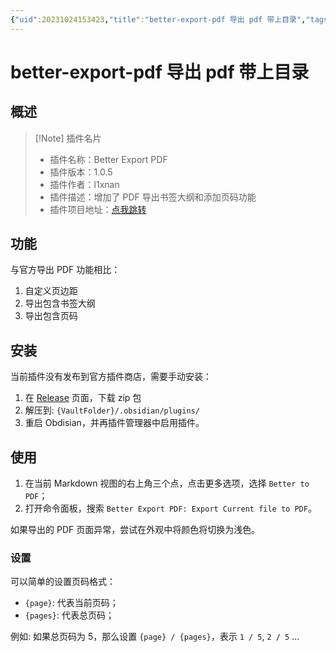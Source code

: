 ```yaml
---
{"uid":20231024153423,"title":"better-export-pdf 导出 pdf 带上目录","tags":["pdf","导出"],"description":"一个 Obsidian PDF 导出增强插件，与官方的 PDF 导出功能相比，增加了导出书签大纲和给 PDF 添加页码功能。","author":"calmwaves","type":"tutorial","draft":false,"editable":false,"modified":20231024154600,"dg-publish":true,"permalink":"/lake-of-knowledge/10-obsidian/obsidian/better-export-pdf/","dgPassFrontmatter":true}
---
```



# better-export-pdf 导出 pdf 带上目录

## 概述

> [!Note] 插件名片
> - 插件名称：Better Export PDF
> - 插件版本：1.0.5
> - 插件作者：l1xnan
> - 插件描述：增加了 PDF 导出书签大纲和添加页码功能
> - 插件项目地址：[点我跳转](https://github.com/l1xnan/obsidian-better-export-pdf)

## 功能

与官方导出 PDF 功能相比：

1. 自定义页边距
2. 导出包含书签大纲
3. 导出包含页码

## 安装

当前插件没有发布到官方插件商店，需要手动安装：

1. 在 [Release](https://github.com/l1xnan/obsidian-better-export-pdf/releases) 页面，下载 zip 包
2. 解压到: `{VaultFolder}/.obsidian/plugins/`
3. 重启 Obdisian，并再插件管理器中启用插件。

## 使用

1. 在当前 Markdown 视图的右上角三个点，点击更多选项，选择 `Better to PDF`；
2. 打开命令面板，搜索 `Better Export PDF: Export Current file to PDF`。

如果导出的 PDF 页面异常，尝试在外观中将颜色将切换为浅色。

### 设置

可以简单的设置页码格式：

- `{page}`: 代表当前页码；
- `{pages}`: 代表总页码；

例如: 如果总页码为 5，那么设置 `{page} / {pages}`，表示 `1 / 5`, `2 / 5` ...
